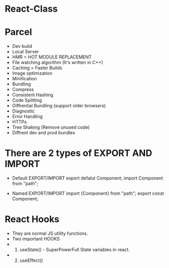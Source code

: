 # React-Class

# Parcel

- Dev build
- Local Server
- HMR = HOT MODULE REPLACEMENT
- File watching algorithm (It's written in C++)
- Caching = Faster Builds
- Image optimization
- Minification
- Bundling
- Compress
- Consistent Hashing
- Code Splitting
- Diffrential Bundling (support older browsers)
- Diagnostic
- Error Handling
- HTTPs
- Tree Shaking (Remove unused code)
- Diffrent dev and prod bundles

# There are 2 types of EXPORT AND IMPORT

- Default EXPORT/IMPORT
  export defalut Component;
  import Component from "path";

- Named EXPORT/IMPORT
  import {Component} from "path";
  export const Component;

# React Hooks

- They are normal JS utility functions.
- Two important HOOKS
- 1. useState() - SuperPowerFull State variables in react.
- 2. useEffect()
